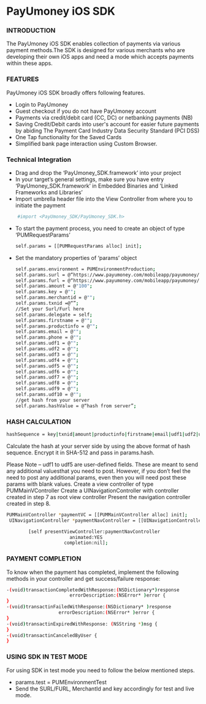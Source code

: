 # PayUmoney iOS SDK

### INTRODUCTION

The PayUmoney iOS SDK enables collection of payments via various payment methods.The SDK is designed for various merchants who are developing their own iOS apps and need a mode which accepts payments within these apps.

### FEATURES
PayUmoney iOS SDK broadly offers following features.

* Login to PayUmoney
* Guest checkout if you do not have PayUmoney account
* Payments via credit/debit card (CC, DC) or netbanking payments (NB)
* Saving Credit/Debit cards into user's account for easier future payments by abiding The Payment Card Industry Data Security Standard (PCI DSS)
* One Tap functionality for the Saved Cards
* Simplified bank page interaction using Custom Browser.

### Technical Integration

* Drag and drop the ‘PayUmoney_SDK.framework’ into your project
* In your target’s general settings, make sure you have entry ‘PayUmoney_SDK.framework’ in Embedded Binaries and ‘Linked Frameworks and Libraries’
* Import umbrella header file into the View Controller from where you  to initiate the payment
```sh
    #import <PayUmoney_SDK/PayUmoney_SDK.h>
```
* To start the payment process, you need to create an object of type ‘PUMRequestParams’
    ```sh
    self.params = [[PUMRequestParams alloc] init];
    ```
* Set the mandatory properties of ‘params’ object
    ```sh
    self.params.environment = PUMEnvironmentProduction;
	self.params.surl = @“https://www.payumoney.com/mobileapp/payumoney/success.php”
	self.params.furl = @“https://www.payumoney.com/mobileapp/payumoney/failure.php”
	self.params.amount = @"100";
	self.params.key = @"";
	self.params.merchantid = @"";
	self.params.txnid =@“”;
	//Set your Surl/Furl here
	self.params.delegate = self;
	self.params.firstname = @"";
	self.params.productinfo = @"";
	self.params.email = @"";
	self.params.phone = @"";
	self.params.udf1 = @"";
	self.params.udf2 = @"";
	self.params.udf3 = @"";
	self.params.udf4 = @"";
	self.params.udf5 = @"";
	self.params.udf6 = @"";
	self.params.udf7 = @"";
	self.params.udf8 = @"";
	self.params.udf9 = @"";
	self.params.udf10 = @"";
	//get hash from your server
	self.params.hashValue = @“hash from server”; 
    ```
### HASH CALCULATION
```sh
hashSequence = key|txnid|amount|productinfo|firstname|email|udf1|udf2|udf3|udf4|udf5|salt.
```

Calculate the hash at your server side by using the above format of hash sequence. Encrypt it in SHA-512 and pass in params.hash.

Please Note – udf1 to udf5 are user-defined fields. These are meant to send any additional valuesthat you need to post. However, if you don’t feel the need to post any additional params, even then you will need post these params with blank values.
Create a view controller of type PUMMainVController
Create a UINavigationController with controller created in step 7 as root view controller 
Present the navigation controller created in step 8.
```sh
PUMMainVController *paymentVC = [[PUMMainVController alloc] init];
 UINavigationController *paymentNavController = [[UINavigationController alloc] initWithRootViewController:paymentVC];    

	    [self presentViewController:paymentNavController
                       animated:YES
                     completion:nil];

```

### PAYMENT COMPLETION

To know when the payment has completed, implement the following methods in your controller and get success/failure response:

```sh
-(void)transactionCompletedWithResponse:(NSDictionary*)response
                       errorDescription:(NSError* )error {    
}
-(void)transactinFailedWithResponse:(NSDictionary* )response
                   errorDescription:(NSError* )error {
}
-(void)transactinExpiredWithResponse: (NSString *)msg {
}
-(void)transactinCanceledByUser {    
}
```

### USING SDK IN TEST MODE
For using SDK in test mode you need to follow the below mentioned steps.
* params.test = PUMEnvironmentTest
* Send the SURL/FURL, MerchantId and key accordingly for test and live mode.

